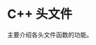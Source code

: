 <!-- README.md --- 
;; 
;; Description: 
;; Author: Hongyi Wu(吴鸿毅)
;; Email: wuhongyi@qq.com 
;; Created: 三 8月 10 19:48:25 2016 (+0800)
;; Last-Updated: 五 11月 25 18:15:40 2016 (+0800)
;;           By: Hongyi Wu(吴鸿毅)
;;     Update #: 2
;; URL: http://wuhongyi.cn -->

# C++ 头文件

主要介绍各头文件函数的功能。

<!-- README.md ends here -->
